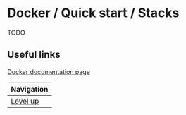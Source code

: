 # Docker / Quick start / Stacks #

TODO

## Useful links ##

[Docker documentation page](https://docs.docker.com/get-started/part5/)

| Navigation               |
| ------------------------ |
| [Level up](../README.md) |
